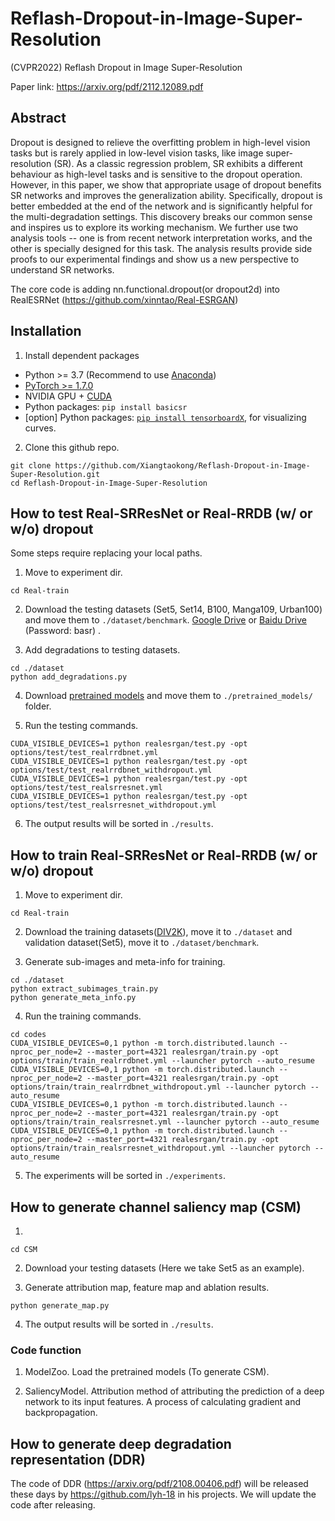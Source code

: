 # Reflash-Dropout-in-Image-Super-Resolution
(CVPR2022) Reflash Dropout in Image Super-Resolution

Paper link: https://arxiv.org/pdf/2112.12089.pdf

## Abstract

Dropout is designed to relieve the overfitting problem in high-level vision tasks but is rarely applied in low-level vision tasks, like image super-resolution (SR). As a classic regression problem, SR exhibits a different behaviour as high-level tasks and is sensitive to the dropout operation. However, in this paper, we show that appropriate usage of dropout benefits SR networks and improves the generalization ability. Specifically, dropout is better embedded at the end of the network and is significantly helpful for the multi-degradation settings. This discovery breaks our common sense and inspires us to explore its working mechanism. We further use two analysis tools -- one is from recent network interpretation works, and the other is specially designed for this task. The analysis results provide side proofs to our experimental findings and show us a new perspective to understand SR networks.

The core code is adding nn.functional.dropout(or dropout2d) into RealESRNet (https://github.com/xinntao/Real-ESRGAN)

## Installation

1. Install dependent packages 
- Python >= 3.7 (Recommend to use [Anaconda](https://www.anaconda.com/download/#linux))
- [PyTorch >= 1.7.0](https://pytorch.org/)
- NVIDIA GPU + [CUDA](https://developer.nvidia.com/cuda-downloads)
- Python packages: `pip install basicsr`
- [option] Python packages: [`pip install tensorboardX`](https://github.com/lanpa/tensorboardX), for visualizing curves.

2. Clone this github repo. 
```
git clone https://github.com/Xiangtaokong/Reflash-Dropout-in-Image-Super-Resolution.git
cd Reflash-Dropout-in-Image-Super-Resolution
```

## How to test Real-SRResNet or Real-RRDB (w/ or w/o) dropout

Some steps require replacing your local paths.

1. Move to experiment dir.
```
cd Real-train
```

2. Download the testing datasets (Set5, Set14, B100, Manga109, Urban100) and move them to `./dataset/benchmark`.
[Google Drive](https://drive.google.com/drive/folders/1B3DJGQKB6eNdwuQIhdskA64qUuVKLZ9u) or [Baidu Drive](https://pan.baidu.com/s/1AZDcEAFwwc1OC3KCd7EDnQ) (Password: basr) .

3. Add degradations to testing datasets.
```
cd ./dataset
python add_degradations.py
```

4. Download [pretrained models](https://drive.google.com/drive/folders/1NcNHbsGtD0OHuAf_ATACmZ_cTikL7bB3?usp=sharing) and move them to  `./pretrained_models/` folder. 

5. Run the testing commands.
```
CUDA_VISIBLE_DEVICES=1 python realesrgan/test.py -opt options/test/test_realrrdbnet.yml
CUDA_VISIBLE_DEVICES=1 python realesrgan/test.py -opt options/test/test_realrrdbnet_withdropout.yml
CUDA_VISIBLE_DEVICES=1 python realesrgan/test.py -opt options/test/test_realsrresnet.yml
CUDA_VISIBLE_DEVICES=1 python realesrgan/test.py -opt options/test/test_realsrresnet_withdropout.yml
```
6. The output results will be sorted in `./results`. 

## How to train Real-SRResNet or Real-RRDB (w/ or w/o) dropout

1. Move to experiment dir.
```
cd Real-train
```

2. Download the training datasets([DIV2K](https://data.vision.ee.ethz.ch/cvl/DIV2K/)), move it to `./dataset` and validation dataset(Set5), move it to `./dataset/benchmark`.

3. Generate sub-images and meta-info for training. 
```
cd ./dataset
python extract_subimages_train.py
python generate_meta_info.py
```

4. Run the training commands.
```
cd codes
CUDA_VISIBLE_DEVICES=0,1 python -m torch.distributed.launch --nproc_per_node=2 --master_port=4321 realesrgan/train.py -opt options/train/train_realrrdbnet.yml --launcher pytorch --auto_resume
CUDA_VISIBLE_DEVICES=0,1 python -m torch.distributed.launch --nproc_per_node=2 --master_port=4321 realesrgan/train.py -opt options/train/train_realrrdbnet_withdropout.yml --launcher pytorch --auto_resume
CUDA_VISIBLE_DEVICES=0,1 python -m torch.distributed.launch --nproc_per_node=2 --master_port=4321 realesrgan/train.py -opt options/train/train_realsrresnet.yml --launcher pytorch --auto_resume
CUDA_VISIBLE_DEVICES=0,1 python -m torch.distributed.launch --nproc_per_node=2 --master_port=4321 realesrgan/train.py -opt options/train/train_realsrresnet_withdropout.yml --launcher pytorch --auto_resume
```
5. The experiments will be sorted in `./experiments`. 

## How to generate channel saliency map (CSM)
1. 
```
cd CSM
```
2. Download your testing datasets (Here we take Set5 as an example). 

3. Generate attribution map, feature map and ablation results. 
```
python generate_map.py
```
4. The output results will be sorted in `./results`. 


### Code function
1. ModelZoo. 
Load the pretrained models (To generate CSM).

2. SaliencyModel.
Attribution method of attributing the prediction of a deep network to its input features. A process of calculating gradient and backpropagation.

## How to generate deep degradation representation (DDR)
The code of DDR (https://arxiv.org/pdf/2108.00406.pdf) will be released these days by https://github.com/lyh-18 in his projects.
We will update the code after releasing.
